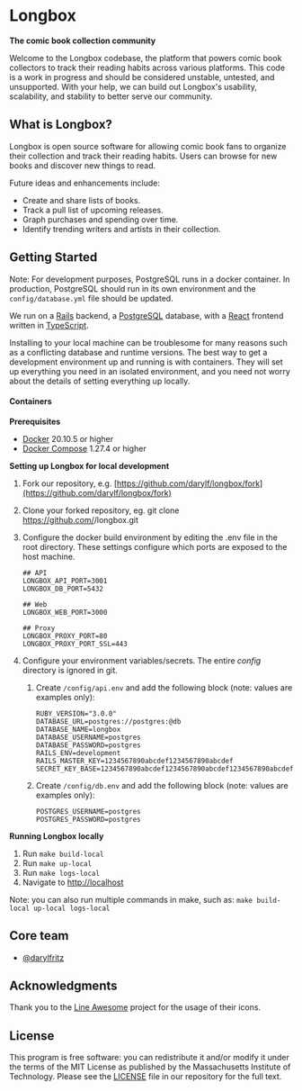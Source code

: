 # Longbox

**The comic book collection community**

Welcome to the Longbox codebase, the platform that powers comic book collectors
to track their reading habits across various platforms. This code is a work in
progress and should be considered unstable, untested, and unsupported. With
your help, we can build out Longbox's usability, scalability, and stability to
better serve our community.

## What is Longbox?

Longbox is open source software for allowing comic book fans to organize their
collection and track their reading habits. Users can browse for new books and
discover new things to read.

Future ideas and enhancements include:

- Create and share lists of books.
- Track a pull list of upcoming releases.
- Graph purchases and spending over time.
- Identify trending writers and artists in their collection.

## Getting Started

Note: For development purposes, PostgreSQL runs in a docker container. In
production, PostgreSQL should run in its own environment and the
`config/database.yml` file should be updated.

We run on a [Rails](https://rubyonrails.org/) backend, a
[PostgreSQL](https://www.postgresql.org/) database, with a
[React](https://reactjs.com/) frontend written in
[TypeScript](https://www.typescriptlang.org/).

Installing to your local machine can be troublesome for many reasons such as a
conflicting database and runtime versions. The best way to get a development
environment up and running is with containers. They will set up everything you
need in an isolated environment, and you need not worry about the details of
setting everything up locally.

#### Containers

**Prerequisites**

- [Docker](https://www.docker.com/) 20.10.5 or higher
- [Docker Compose](https://docs.docker.com/compose/) 1.27.4 or higher

**Setting up Longbox for local development**

1. Fork our repository, e.g. [https://github.com/darylf/longbox/fork](https://github.com/darylf/longbox/fork)
2. Clone your forked repository, eg. git clone
   https://github.com/<your-username>/longbox.git
3. Configure the docker build environment by editing the .env file in the root
   directory. These settings configure which ports are exposed to the host
   machine.

   ```
   ## API
   LONGBOX_API_PORT=3001
   LONGBOX_DB_PORT=5432

   ## Web
   LONGBOX_WEB_PORT=3000

   ## Proxy
   LONGBOX_PROXY_PORT=80
   LONGBOX_PROXY_PORT_SSL=443
   ```

4. Configure your environment variables/secrets. The entire _config_ directory
   is ignored in git.

   1. Create `/config/api.env` and add the following block (note: values are
      examples only):
      ```
      RUBY_VERSION="3.0.0"
      DATABASE_URL=postgres://postgres:@db
      DATABASE_NAME=longbox
      DATABASE_USERNAME=postgres
      DATABASE_PASSWORD=postgres
      RAILS_ENV=development
      RAILS_MASTER_KEY=1234567890abcdef1234567890abcdef
      SECRET_KEY_BASE=1234567890abcdef1234567890abcdef1234567890abcdef1234567890abcdef1234567890abcdef1234567890abcdef1234567890abcdef1234567890abcdef
      ```
   2. Create `/config/db.env` and add the following block (note: values are
      examples only):
      ```
      POSTGRES_USERNAME=postgres
      POSTGRES_PASSWORD=postgres
      ```

**Running Longbox locally**

1. Run `make build-local`
2. Run `make up-local`
3. Run `make logs-local`
4. Navigate to [http://localhost](http://localhost)

Note: you can also run multiple commands in make, such as: `make build-local up-local logs-local`

## Core team

- [@darylfritz](https://github.com/darylf)

## Acknowledgments

Thank you to the [Line Awesome](https://icons8.com/line-awesome) project for the usage of their icons.

## License

This program is free software: you can redistribute it and/or modify it under
the terms of the MIT License as published by the Massachusetts Institute of
Technology. Please see the [LICENSE](./LICENSE.md) file in our repository for
the full text.
